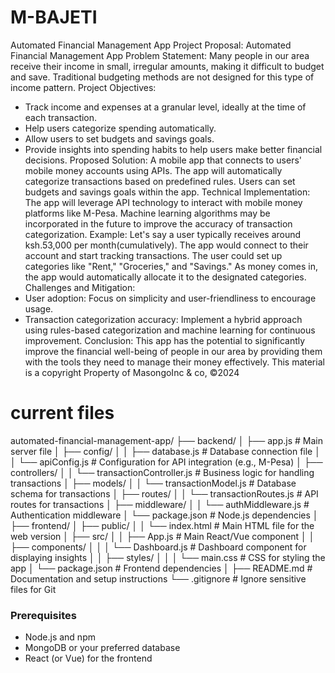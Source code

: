 # M-BAJETI
Automated Financial Management App
Project Proposal: Automated Financial Management App
Problem Statement: Many people in our area receive their income in small, irregular amounts,
making it difficult to budget and save. Traditional budgeting methods are not designed for this
type of income pattern.
Project Objectives:
* Track income and expenses at a granular level, ideally at the time of each transaction.
* Help users categorize spending automatically.
* Allow users to set budgets and savings goals.
* Provide insights into spending habits to help users make better financial decisions.
Proposed Solution: A mobile app that connects to users' mobile money accounts using APIs.
The app will automatically categorize transactions based on predefined rules. Users can set
budgets and savings goals within the app.
Technical Implementation: The app will leverage API technology to interact with mobile money
platforms like M-Pesa. Machine learning algorithms may be incorporated in the future to improve
the accuracy of transaction categorization.
Example: Let's say a user typically receives around ksh.53,000 per month(cumulatively). The
app would connect to their account and start tracking transactions. The user could set up
categories like "Rent," "Groceries," and "Savings." As money comes in, the app would
automatically allocate it to the designated categories.
Challenges and Mitigation:
* User adoption: Focus on simplicity and user-friendliness to encourage usage.
* Transaction categorization accuracy: Implement a hybrid approach using rules-based
categorization and machine learning for continuous improvement.
Conclusion: This app has the potential to significantly improve the financial well-being of people
in our area by providing them with the tools they need to manage their money effectively.
This material is a copyright Property of MasongoInc & co,
©2024

# current files
automated-financial-management-app/
├── backend/
│   ├── app.js                     # Main server file
│   ├── config/
│   │   ├── database.js            # Database connection file
│   │   └── apiConfig.js           # Configuration for API integration (e.g., M-Pesa)
│   ├── controllers/
│   │   └── transactionController.js # Business logic for handling transactions
│   ├── models/
│   │   └── transactionModel.js    # Database schema for transactions
│   ├── routes/
│   │   └── transactionRoutes.js   # API routes for transactions
│   ├── middleware/
│   │   └── authMiddleware.js      # Authentication middleware
│   └── package.json               # Node.js dependencies
│
├── frontend/
│   ├── public/
│   │   └── index.html             # Main HTML file for the web version
│   ├── src/
│   │   ├── App.js                 # Main React/Vue component
│   │   ├── components/
│   │   │   └── Dashboard.js       # Dashboard component for displaying insights
│   │   ├── styles/
│   │   │   └── main.css           # CSS for styling the app
│   └── package.json               # Frontend dependencies
│
├── README.md                      # Documentation and setup instructions
└── .gitignore                     # Ignore sensitive files for Git

### Prerequisites
- Node.js and npm
- MongoDB or your preferred database
- React (or Vue) for the frontend